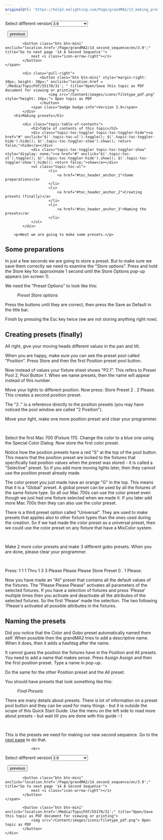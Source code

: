 ```yaml
---
originalUrl: 'https://help2.malighting.com/Page/grandMA2/13_making_presets/en/3.9'
---
```


<div class="topic-navigation">

<div class="pull-right">
	<span class="pull-left">


<div class="pull-left">
<form action="/Topic/SetCurrentVersionNumber" class="form-inline" id="frmTagSelector" method="post">	<span class="form-mini">
		<div class="input-prepend"><span class="add-on">Select different version</span><select autocomplete="off" id="versionNumberId" name="versionNumberId" onchange="$(this).closest('#frmTagSelector').submit();" style="width: 120px;"><option value="">- latest -</option>
<option value="6">3.3</option>
<option value="14">3.4</option>
<option value="18">3.5</option>
<option value="21">3.6</option>
<option value="23">3.7</option>
<option value="27">3.8</option>
<option selected="selected" value="31">3.9</option>
</select></div>
		<input data-val="true" data-val-number="The field Int32 must be a number." data-val-required="The Int32 field is required." id="ProductId" name="ProductId" type="hidden" value="20">
		<input id="CurrentGuid" name="CurrentGuid" type="hidden" value="435b364f-45c3-43ce-8f50-05ba3c65e685">
	</span>
</form></div>&nbsp;	</span>
	<span class="pull-right" style="white-space: nowrap;">
			<button class="btn btn-mini" onclick="location.href='/Page/grandMA2/12_preset_pool/en/3.9'; " title="Go to previous page '12 Preset Pool'">
				<i class="icon-arrow-left"></i> previous
			</button>

			<button class="btn btn-mini" onclick="location.href='/Page/grandMA2/14_second_sequence/en/3.9';" title="Go to next page '14 A Second Sequence'">
				next <i class="icon-arrow-right"></i> 
			</button>
	</span>
</div>
<div class="clear-fix" style="margin-bottom: 10px"></div>
</div>

		
			<div class="pull-right">
					<button class="btn btn-mini" style="margin-right: 10px; height: 30px;" onclick="location.href = '/Media/TopicPdf/55170/31'; " title="Open/Save this topic as PDF document for viewing or printing">
						<img src="/Content/images/icons/filetype_pdf.png" style="height: 24px;"> Open topic as PDF
					</button>
				<span class="badge badge-info">Version 3.9</span>
			</div>
		<h1>Making presets</h1>

			<div class="topic-table-of-contents">
				<h2>Table of contents of this topic</h2>
				<div class="topic-toc-toggler topic-toc-toggler-hide"><a href="#" onclick="$('.topic-toc-ul').toggle(); $('.topic-toc-toggler-hide').hide(); $('.topic-toc-toggler-show').show(); return false;">hide</a></div>
				<div class="topic-toc-toggler topic-toc-toggler-show" style="display: none;"><a href="#" onclick="$('.topic-toc-ul').toggle(); $('.topic-toc-toggler-hide').show(); $('.topic-toc-toggler-show').hide(); return false;">show</a></div>
				<ul class="topic-toc-ul">
						<li>
							<a href="#toc_header_anchor_1">Some preparations</a>
						</li>
						<li>
							<a href="#toc_header_anchor_2">Creating presets (finally)</a>
						</li>
						<li>
							<a href="#toc_header_anchor_3">Naming the presets</a>
						</li>
				</ul>
			</div>

		<p>Next we are going to make some presets.</p>

<a name="toc_header_anchor_1" id="toc_header_anchor_1" class="topic-toc-item"></a><h2>Some preparations</h2>

<p>In just a few seconds we are going to store a preset. But to make sure we save them correctly we need to examine the "Store options". Press and hold the&nbsp;<span class="hardkey">Store</span>&nbsp;key for approximate&nbsp;1 second until the Store Options&nbsp;pop-up appears (on screen 1).</p>

<p>We need the "Preset Options" to look like this:</p>

<figure class="caption"><img alt="" src="/Media/Image/qsg_13_making-presets_preset-store-options_v3-2_1.png">
<figcaption><em>Preset Store options</em></figcaption>
</figure>

<p>Press the buttons until they are correct, then press the <span class="softkey">Save as Default</span> in the title bar.</p>

<p>Finish by pressing the&nbsp;<span class="hardkey">Esc</span>&nbsp;key twice (we are not storing anything right now).</p>

<a name="toc_header_anchor_2" id="toc_header_anchor_2" class="topic-toc-item"></a><h2>Creating presets (finally)</h2>

<p>All right, give your moving heads different values in the pan and tilt.</p>

<p>When you are happy, make sure you can see the preset pool called "Position". Press&nbsp;<span class="hardkey">Store</span>&nbsp;and then the first Position preset pool button.</p>

<p>Now instead of values your fixture sheet shows "P2.1". This refers to Preset Pool 2, Pool Button 1. When we name presets, then the name will appear instead of this number.</p>

<p>Move your lights to different position. Now press:&nbsp;<span class="hardkey">Store</span> <span class="hardkey">Preset</span>&nbsp;<span class="hardkey">2</span>&nbsp;<span class="hardkey">.</span>&nbsp;<span class="hardkey">2</span>&nbsp;<span class="hardkey">Please</span>. This creates a second position preset.</p>

<p>The "2 ." is a reference directly to the position presets (you may have noticed the pool window are called "2 Position").</p>

<p>Move your light, make one more position preset and clear your programmer.</p>

<p>&nbsp;</p>

<p>Select the first Mac 700 (Fixture 111). Change the color to a blue one using the Special Color Dialog. Now store the first color preset.</p>

<p>Notice how the position presets have a red "S" at the top of the pool button. This means that the position preset are locked to the fixtures that specifically had position values when the preset was stored - it is called a "Selective" preset. So if you add more moving lights later, then they cannot use the position preset already made.</p>

<p>The color preset you just made have an orange "G" in the top. This means that it is a "Global" preset. A global preset can be used by all the fixtures of the same fixture type. So all our Mac 700s can use the color preset even though we just had one fixture selected when we made it. If you later add more Mac 700s then they can also use the color preset.</p>

<p>There is a third preset option called "Universal". They are used to make presets that applies also to other fixture types than the ones used during the creation. So if we had made the color preset as a universal preset, then we could use the color preset on any fixture that have a MixColor system.</p>

<p>&nbsp;</p>

<p>Make 2 more color presets and make&nbsp;3 different gobo presets. When you are done, please clear your programmer.</p>

<p>&nbsp;</p>

<p>Press:&nbsp;<span class="hardkey">1</span>&nbsp;<span class="hardkey">1</span>&nbsp;<span class="hardkey">1</span>&nbsp;<span class="hardkey">Thru</span>&nbsp;<span class="hardkey">1</span>&nbsp;<span class="hardkey">3</span>&nbsp;<span class="hardkey">3</span>&nbsp;<span class="hardkey">Please</span> <span class="hardkey">Please</span> <span class="hardkey">Please</span> <span class="hardkey">Store</span> <span class="hardkey">Preset</span>&nbsp;<span class="hardkey">0</span>&nbsp;<span class="hardkey">.</span>&nbsp;<span class="hardkey">1</span>&nbsp;<span class="hardkey">Please</span>.</p>

<p>Now you have made an "All" preset that contains all the default values of the fixtures. The "Please Please Please" activates all parameters of the selected fixtures. If you have a selection of fixtures and press 'Please' multiple times then you activate and deactivate all the attributes of the selected fixtures. So the first 'Please' made the selection. The two following 'Please's activated all possible attributes in the&nbsp;fixtures.</p>

<a name="toc_header_anchor_3" id="toc_header_anchor_3" class="topic-toc-item"></a><h2>Naming the presets</h2>

<p>Did you notice that the Color and Gobo preset automatically named them self. When possible then the&nbsp;grandMA2 tries to add a descriptive name. When it does, then it adds a hashtag&nbsp;after the name.</p>

<p>It cannot guess the position the fixtures have in the Position and All presets. You need to add a name that makes&nbsp;sense. Press <span class="hardkey">Assign</span> <span class="hardkey">Assign</span> and then the first position preset. Type a name in pop-up.</p>

<p>Do the same for the other Position preset and the All preset.</p>

<p>You should have presets that look something like this:</p>

<figure class="caption"><img alt="" src="/Media/Image/qsg_13_making-presets_final-presets_v3-3_1.png">
<figcaption><em>Final Presets</em></figcaption>
</figure>

<p>There are many details about presets. There is lot of information on a preset pool button and they can be used for many things - but it is outside the scope of this Quick Start Guide. Use the menu on the left side to read more about presets - but wait till you are done with this guide :-)</p>

<p>&nbsp;</p>

<p>This is the presets we need for making our new second sequence.&nbsp;Go to the <a href="/Topic/b90f013c-51d7-40ff-b8b4-e7f384036032">next page</a>&nbsp;to do that.</p>


				<br>
<div class="topic-navigation">

<div class="pull-right">
	<span class="pull-left">


<div class="pull-left">
<form action="/Topic/SetCurrentVersionNumber" class="form-inline" id="frmTagSelector" method="post">	<span class="form-mini">
		<div class="input-prepend"><span class="add-on">Select different version</span><select autocomplete="off" id="versionNumberId" name="versionNumberId" onchange="$(this).closest('#frmTagSelector').submit();" style="width: 120px;"><option value="">- latest -</option>
<option value="6">3.3</option>
<option value="14">3.4</option>
<option value="18">3.5</option>
<option value="21">3.6</option>
<option value="23">3.7</option>
<option value="27">3.8</option>
<option selected="selected" value="31">3.9</option>
</select></div>
		<input data-val="true" data-val-number="The field Int32 must be a number." data-val-required="The Int32 field is required." id="ProductId" name="ProductId" type="hidden" value="20">
		<input id="CurrentGuid" name="CurrentGuid" type="hidden" value="435b364f-45c3-43ce-8f50-05ba3c65e685">
	</span>
</form></div>&nbsp;	</span>
	<span class="pull-right" style="white-space: nowrap;">
			<button class="btn btn-mini" onclick="location.href='/Page/grandMA2/12_preset_pool/en/3.9'; " title="Go to previous page '12 Preset Pool'">
				<i class="icon-arrow-left"></i> previous
			</button>

			<button class="btn btn-mini" onclick="location.href='/Page/grandMA2/14_second_sequence/en/3.9';" title="Go to next page '14 A Second Sequence'">
				next <i class="icon-arrow-right"></i> 
			</button>
	</span>
</div>
	<div class="clear-fix"></div>
	<div class="pull-right">
	
			<button class="btn btn-mini" onclick="location.href='/Media/TopicPdf/55170/31';" title="Open/Save this topic as PDF document for viewing or printing">
				<img src="/Content/images/icons/filetype_pdf.png"> Open topic as PDF
			</button>
	</div>
<div class="clear-fix" style="margin-bottom: 10px"></div>
</div>

	
